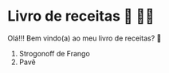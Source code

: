 # Livro de receitas :book: :woman_cook:

Olá!!! Bem vindo(a) ao meu livro de receitas? :wave:

1. Strogonoff de Frango
1. Pavê
